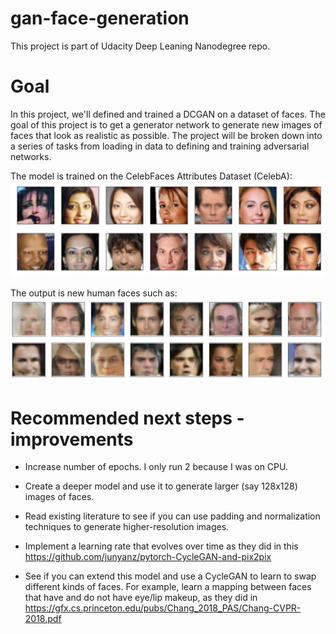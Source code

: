 # gan-face-generation

This project is part of Udacity Deep Leaning Nanodegree repo.

# Goal

In this project, we'll defined and trained a DCGAN on a dataset of faces. The goal of this project is to get a generator network to generate new images of faces that look as realistic as possible.
The project will be broken down into a series of tasks from loading in data to defining and training adversarial networks. 


The model is trained on the CelebFaces Attributes Dataset (CelebA):
![Alt text](https://github.com/MLMarins/gan-face-generation/blob/master/assets/processed_face_data.png)

The output is new human faces such as:
![Alt text](https://github.com/MLMarins/gan-face-generation/blob/master/assets/output.png)


# Recommended next steps - improvements
- Increase number of epochs. I only run 2 because I was on CPU. 

- Create a deeper model and use it to generate larger (say 128x128) images of faces.
- Read existing literature to see if you can use padding and normalization techniques to generate higher-resolution images.
- Implement a learning rate that evolves over time as they did in this https://github.com/junyanz/pytorch-CycleGAN-and-pix2pix
- See if you can extend this model and use a CycleGAN to learn to swap different kinds of faces. For example, learn a mapping between faces that have and do not have eye/lip makeup, as they did in https://gfx.cs.princeton.edu/pubs/Chang_2018_PAS/Chang-CVPR-2018.pdf

